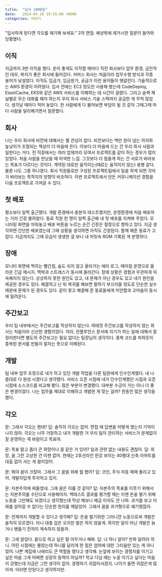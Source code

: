 ```yaml
---
title:  "입사 1000일"
date:   2024-05-26 19:55:00 +0900
categories: 이야기
---
```


"입사하게 된다면 각오를 얘기해 보세요." 2차 면접. 예상밖에 레거시한 질문이 들어와 당황했다.

## 이직
지금까지 3번 이직을 했다. 운이 좋게도 이직할 때마다 직전 회사보다 업무 환경, 금전적인 대우, 복지가 좋은 회사에 들어갔다. 커머스 회사는 처음이라 업무수행 방식과 각종 용어가 낯설었다. 아직도 입금가, 입금원가, 공급가 이런 용어들이 헷갈린다. 기술적으로는 AWS 환경이 어려웠다. 입사 전에는 EC2 정도만 사용해 봤는데 CodeDeploy, ElastiCache, EKS와 같은 AWS 서비스를 이해하는 데 시간이 걸렸다.
그리고 슬랙 채널별로 무슨 대화를 해야 하는지 우리 회사 서비스 기술 스택까지 궁금한 게 무척 많았다. 생각날 때마다 적어 놓았다. 한 사람에게 다 물어보면 부담이 될 것 같아 그때그때 마다 사람을 달리해가면서 질문했다.

## 회사
나는 우리 회사에 비전에 대해서는 별 관심이 없다. 비전보다는 백만 원이 넘는 의자와 높낮이가 조절되는 책상이 더 마음에 든다. 이보다 더 마음에 드는 건 우리 회사 사람과 일한다는 거다. 전 직장에서는 여러 업체끼리 모여서 프로젝트를 같이 하는 경우가 많이 있었다. 처음 사람을 만났을 때 어색한 느낌. 그것보다 더 힘들게 하는 건 서로가 바라보는 목표가 다르다는 것이다. 계약된 대로만 움직이는(때로는 움직이지 않는) 용병 같다. 물론 나도 그중 하나였다.
회사 직원들로만 구성된 프로젝트팀에서 일을 하게 되면 각자가 바라보는 목적지의 방향이 비슷하다. 이번 프로젝트에서 만든 커뮤니케이션 경험을 다음 프로젝트로 가져갈 수 있다.

## 첫 배포
평소보다 일찍 출근했다. 개발 환경에서 충분히 테스트했지만, 운영환경에 처음 배포하는 거라 긴장 몰려왔다. 동료 직원 한 명이 일찍 출근해 내 첫 배포를 지켜봐 주었다. 모니터링 화면을 띄워놓고 배포 버튼을 누르는 순간 긴장은 절정으로 향하고 있다. 지금 생각하면 간단한 배포였는데 그때 상황을 생각하면 아직도 긴장된다. 함께 해준 동료가 고맙다. 지금까지도 그때 모습이 생생한 걸 보니 내 머릿속 ROM 기록된 게 분명하다.

## 장애
모니터 화면에 찍히는 빨간점, 숨도 쉬지 않고 올라가는 에러 로그, 때마침 운영으로 올라온 긴급 메시지. 맥박과 스트레스가 동시에 올라간다. 장애 상황은 경험과 무관하게 익숙해지지 않는다. 상상하지 못한 원인도 있고, 내 문제가 아닌 경우도 있고 내가 원인을 제공한 경우도 있다. 해결하고 난 뒤 복귀를 해보면 말하기 부끄러울 정도로 단순한 실수 때문에 문제가 된 경우도 있다. 같이 찾고 해결해 준 동료들에게 미안함과 고마움이 동시에 밀려온다.

## 주간보고
우리 팀 내부에서는 주간보고를 작성하지 않는다. 여태껏 주간보고를 작성하지 않는 회사는 처음이라 신선한 경험이었다. 지라, 컨플루언스 문서에 자기가 하는 일에 대해서 잘 정리한다면 별도의 주간보고는 필요 없다는 팀장님의 생각이다. 중복 코드를 피하듯이 중복된 문서를 만들지 말자는 뜻으로 이해된다.

## 개발
팀 내부 업무 조정으로 내가 하고 있던 개발 작업을 다른 팀원에게 인수인계했다. 내 나름대로 다 완성 시켰다고 생각했다. 서비스 오픈 시점에 내가 인수인계했던 시점과 오픈 시점에 소스코드를 비교해 봤다. 많은 부분이 변경됐다. 대부분 수긍이 가는 아니 더 좋은 변경이었다. 나는 업무를 제대로 이해하고 개발한 게 맞는 걸까? 한동안 많은 생각을 했다.

## 각오
문: 그래서 각오는 뭔데?
답: 솔직히 각오는 없어. 면접 때 답변을 어떻게 했는지 기억이 나지 않아. 각오는 너무 거창하고 내가 개발한 거 우리 팀이 관리하는 서비스가 문제없이 잘 운영하는 게 바람이고 목표야.

문: 목표 말고 좀더 큰 희망이나 꿈 같은 거 있어? 일과 관련 없는 내용도 괜찮아.
답: 희망, 꿈 그런 고상한 건 이젠 없어. 한때는 2호선라인 한강 보이는 40평대 신축 아파트를 대출 없이 사는 게 꿈이었어.

문: 뭐야 꿈이 크잖아. 그래서 그 꿈을 위해 뭘 했어?
답: 코인, 주식 자동 매매 돌리고 있어. 개발자답게 투자하고 있지.

문: 자본주의에 찌들었네. 그래 꿈은 이룰 것 같아?
답: 자본주의 목표를 이루기 위해서는 자본주의를 수단으로 사용해야지. 백테스트 결과를 평가할 때는 이젠 돈을 벌기 위해 노동을 그만해도 되겠다고 생각했는데 막상 해보니 예금 이자도 안 나와. 과거를 보고 미래를 살아갈 수 없다는 단순한 원리를 깨달았어. 그래서 꿈을 과거형으로 얘기했잖아.

문: 언제까지 개발할 수 있다고 생각해?
답: 돈을 벌기위한 그러니깐 노동으로써 개발은 솔직히 모르겠다. 아니 대충 감은 오지만 말은 하지 않을게. 하지만 일이 아닌 개발은 늙거나 병들기 전까지 계속하지 않을까.

문: 그래 알았다. 끝으로 하고 싶은 말 아무거나 해봐.
답: 너 하니 알아? 만화 달려라 하니. 어린 시절에는 몰랐는데 하니를 달리게 한 힘은 엄마에 대한 그리움만 있는 게 아니었어. 나쁜 계집애 나애리도 큰 역할을 했다고 생각해. 눈앞에 보이는 경쟁자를 이기고 싶은 마음 그게 어쩌면 성장의 동력이 아닐까? 학교 다닐 때는 누굴 이기고 싶다는 마음이 강했는데 지금은 그런 생각이 없어. 경쟁하기 귀찮아서겠지. 나이가 들면 귀찮은게 많아져. 이러면 안된다고 생각하지만.